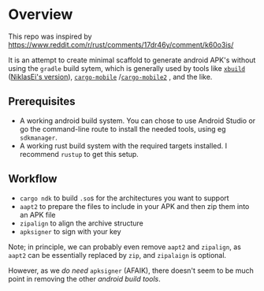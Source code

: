 # Overview 

This repo was inspired by https://www.reddit.com/r/rust/comments/17dr46y/comment/k60o3is/

It is an attempt to create minimal scaffold to generate android APK's 
without using the `gradle` build sytem, which is generally used by tools like
[`xbuild`](https://github.com/rust-mobile/xbuild) 
([NiklasEi's version](https://github.com/NiklasEi/xbuild)), 
[`cargo-mobile`](https://github.com/BrainiumLLC/cargo-mobile/)
/[`cargo-mobile2`](https://github.com/tauri-apps/cargo-mobile2)
, and the like.

## Prerequisites 

* A working android build system. You can chose to use Android Studio or go the 
  command-line route to install the needed tools, using eg `sdkmanager`. 
* A working rust build system with the required targets installed. I 
  recommend `rustup` to get this setup.  

## Workflow 

* `cargo ndk` to build `.so`s for the architectures you want to support
* `aapt2` to prepare the files to include in your APK and then zip them into an APK file
* `zipalign` to align the archive structure
* `apksigner` to sign with your key

Note; in principle, we can probably even remove `aapt2` and `zipalign`, 
as `aapt2` can be essentially replaced by `zip`, and `zipalaign` is optional.

However, as we _do need_ `apksigner` (AFAIK), there doesn't seem to be much 
point in removing the other _android build tools_.
